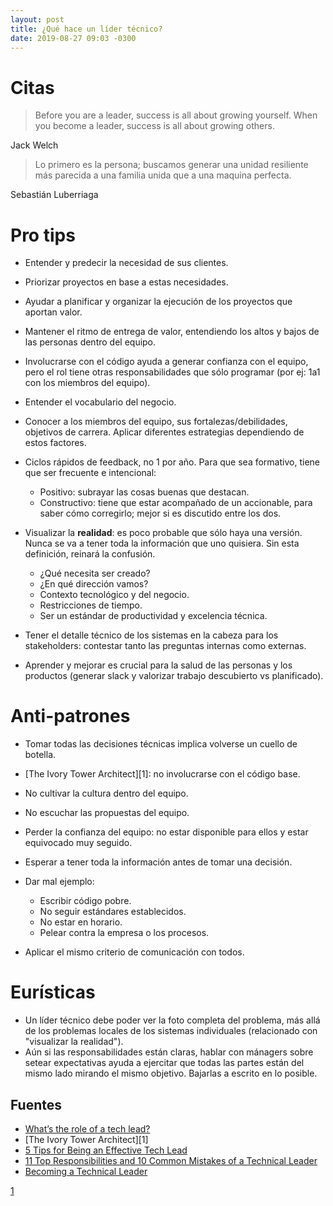 ```yaml
---
layout: post
title: ¿Qué hace un líder técnico?
date: 2019-08-27 09:03 -0300
---
```


# Citas

> Before you are a leader, success is all about growing yourself. When you
> become a leader, success is all about growing others.

Jack Welch

> Lo primero es la persona; buscamos generar una unidad resiliente más parecida
> a una familia unida que a una maquina perfecta.

Sebastián Luberriaga

# Pro tips

* Entender y predecir la necesidad de sus clientes.
* Priorizar proyectos en base a estas necesidades.
* Ayudar a planificar y organizar la ejecución de los proyectos que aportan
  valor.
* Mantener el ritmo de entrega de valor, entendiendo los altos y bajos de las
  personas dentro del equipo.
* Involucrarse con el código ayuda a generar confianza con el equipo, pero el
  rol tiene otras responsabilidades que sólo programar (por ej: 1a1 con los
  miembros del equipo).
* Entender el vocabulario del negocio.
* Conocer a los miembros del equipo, sus fortalezas/debilidades, objetivos de
  carrera. Aplicar diferentes estrategias dependiendo de estos factores.
* Ciclos rápidos de feedback, no 1 por año. Para que sea formativo, tiene que
  ser frecuente e intencional:

  + Positivo: subrayar las cosas buenas que destacan.
  + Constructivo: tiene que estar acompañado de un accionable, para saber cómo
    corregirlo; mejor si es discutido entre los dos.

* Visualizar la **realidad**: es poco probable que sólo haya una versión. Nunca
  se va a tener toda la información que uno quisiera. Sin esta definición,
  reinará la confusión.

  + ¿Qué necesita ser creado?
  + ¿En qué dirección vamos?
  + Contexto tecnológico y del negocio.
  + Restricciones de tiempo.
  + Ser un estándar de productividad y excelencia técnica.

* Tener el detalle técnico de los sistemas en la cabeza para los stakeholders:
  contestar tanto las preguntas internas como externas.
* Aprender y mejorar es crucial para la salud de las personas y los productos
  (generar slack y valorizar trabajo descubierto vs planificado).

# Anti-patrones

* Tomar todas las decisiones técnicas implica volverse un cuello de botella.
* [The Ivory Tower Architect][1]: no involucrarse con el código base.
* No cultivar la cultura dentro del equipo.
* No escuchar las propuestas del equipo.
* Perder la confianza del equipo: no estar disponible para ellos y estar
  equivocado muy seguido.
* Esperar a tener toda la información antes de tomar una decisión.
* Dar mal ejemplo:

  + Escribir código pobre.
  + No seguir estándares establecidos.
  + No estar en horario.
  + Pelear contra la empresa o los procesos.

* Aplicar el mismo criterio de comunicación con todos.

# Eurísticas

* Un líder técnico debe poder ver la foto completa del problema, más allá de
  los problemas locales de los sistemas individuales (relacionado con
  "visualizar la realidad").
* Aún si las responsabilidades están claras, hablar con mánagers sobre setear
  expectativas ayuda a ejercitar que todas las partes están del mismo lado
  mirando el mismo objetivo. Bajarlas a escrito en lo posible.

## Fuentes

* [What’s the role of a tech lead?](https://hackernoon.com/whats-the-role-of-a-tech-lead-7725b47104b7)
* [The Ivory Tower Architect][1]
* [5 Tips for Being an Effective Tech Lead](https://www.thoughtworks.com/insights/blog/5-tips-being-effective-tech-lead)
* [11 Top Responsibilities and 10 Common Mistakes of a Technical Leader](https://dev.to/lpasqualis/11-top-responsibilities-and-10-common-mistakes-of-a-technical-leader-9po)
* [Becoming a Technical Leader](https://www.infoq.com/minibooks/becoming-technical-leader/)

[1](http://www.gitshah.com/2011/01/ivory-tower-architect.html)

